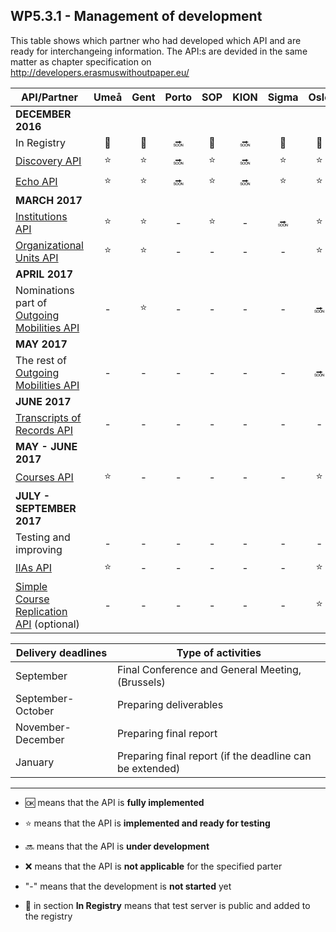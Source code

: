 ## WP5.3.1 - Management of development 

This table shows which partner who had developed which API and are ready for interchangeing information. The API:s are devided in the same matter as chapter specification on http://developers.erasmuswithoutpaper.eu/


| API/Partner                                                        | Umeå   | Gent   | Porto  | SOP    | KION   | Sigma  | Oslo   | Warsaw | Others |
|--------------------------------------------------------------------|:------:|:------:|:------:|:------:|:------:|:------:|:------:|:------:|:------:|
| **DECEMBER 2016**                                                  |        |        |        |        |        |        |        |        |        |
| In Registry                                                        | :link: | :link: | :soon: | :link: | :soon: | :link: | :link: | :link: | -      |
| [Discovery API][discovery-api]                                     | :star: | :star: | :soon: | :star: | :soon: | :star: | :star: | :star: | -      |
| [Echo API][echo-api]                                               | :star: | :star: | :soon: | :star: | :soon: | :star: | :star: | :star: | -      |
| **MARCH 2017**                                                     |        |        |        |        |        |        |        |        |        |
| [Institutions API][institutions-api]                               | :star: | :star: | -      | :star: | -      | :soon: | :star: | :star: | -      |
| [Organizational Units API][ounits-api]                             | :star: | :star: | -      | -      | -      | -      | :star: | :star: | -      |
| **APRIL 2017**                                                     |        |        |        |        |        |        |        |        |        |
| Nominations part of [Outgoing Mobilities API][mobilities-api]      | -      | :star: | -      | -      | -      | -      | :soon: | :soon: | -      |
| **MAY 2017**                                                       |        |        |        |        |        |        |        |        |        |
| The rest of [Outgoing Mobilities API][mobilities-api]              | -      | -      | -      | -      | -      | -      | :soon: | -      | -      |
| **JUNE 2017**                                                      |        |        |        |        |        |        |        |        |        |
| [Transcripts of Records API][tors-api]                             | -      | -      | -      | -      | -      | -      | -      | -      | -      |
| **MAY - JUNE 2017**                                                |        |        |        |        |        |        |        |        |        |
| [Courses API][courses-api]                                         | :star: | -      | -      | -      | -      | -      | :star: | -      | -      |
| **JULY - SEPTEMBER 2017**                                          |        |        |        |        |        |        |        |        |        |
| Testing and improving                                              | -      | -      | -      | -      | -      | -      | -      | -      | -      |
| [IIAs API][iias-api]                                               | :star: | -      | -      | -      | -      | -      | :star: | :star: | -      |
| [Simple Course Replication API][course-replication-api] (optional) | -      | -      | -      | -      | -      | -      | :star: | -      | -      |

| Delivery deadlines 	| Type of activities                                       	|
|--------------------	|----------------------------------------------------------	|
| September          	| Final Conference and General Meeting,(Brussels)          	|
| September-October  	| Preparing deliverables                                   	|
| November-December  	| Preparing final report                                   	|
| January            	| Preparing final report (if the deadline can be extended) 	|

---
* :ok: means that the API is **fully implemented**
* :star: means that the API is **implemented and ready for testing**
* :soon: means that the API is **under development**
* :x: means that the API is **not applicable** for the specified parter 
* "-" means that the development is **not started** yet

* :link: in section **In Registry** means that test server is public and added to the registry 


<!-- API links -->
[discovery-api]: https://github.com/erasmus-without-paper/ewp-specs-api-discovery
[echo-api]: https://github.com/erasmus-without-paper/ewp-specs-api-echo
[registry-api]: https://github.com/erasmus-without-paper/ewp-specs-api-registry
[institutions-api]: https://github.com/erasmus-without-paper/ewp-specs-api-institutions
[ounits-api]: https://github.com/erasmus-without-paper/ewp-specs-api-ounits
[courses-api]: https://github.com/erasmus-without-paper/ewp-specs-api-courses
[course-replication-api]: https://github.com/erasmus-without-paper/ewp-specs-api-course-replication
[iias-api]: https://github.com/erasmus-without-paper/ewp-specs-api-iias
[iia-cnr-api]: https://github.com/erasmus-without-paper/ewp-specs-api-iia-cnr
[mobilities-api]: https://github.com/erasmus-without-paper/ewp-specs-api-mobilities
[mobility-cnr-api]: https://github.com/erasmus-without-paper/ewp-specs-api-mobility-cnr
[tors-api]: https://github.com/erasmus-without-paper/ewp-specs-api-tors
